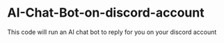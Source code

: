 # AI-Chat-Bot-on-discord-account
This code will run an AI chat bot to reply for you on your discord account
